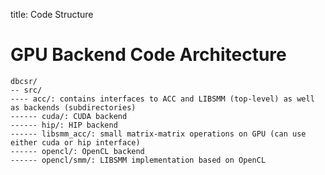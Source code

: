 title: Code Structure

# GPU Backend Code Architecture

```
dbcsr/
-- src/
---- acc/: contains interfaces to ACC and LIBSMM (top-level) as well as backends (subdirectories)
------ cuda/: CUDA backend
------ hip/: HIP backend
------ libsmm_acc/: small matrix-matrix operations on GPU (can use either cuda or hip interface)
------ opencl/: OpenCL backend
------ opencl/smm/: LIBSMM implementation based on OpenCL
```
